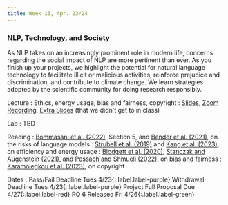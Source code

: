 ```yaml
---
title: Week 13, Apr. 23/24
---
```


### NLP, Technology, and Society

As NLP takes on an increasingly prominent role in modern life, concerns regarding the social impact of NLP are more pertinent than ever. As you finish up your projects, we highlight the potential for natural language technology to facilitate illicit or malicious activities, reinforce prejudice and discrimination, and contribute to climate change. We learn strategies adopted by the scientific community for doing research responsibly.

Lecture
: Ethics, energy usage, bias and fairness, copyright
: [Slides](https://drive.google.com/file/d/14wUanMBBvJL6oQo9kYn2cEpr3wTqIdOm/view?usp=drive_link), [Zoom Recording](https://nyu.zoom.us/rec/share/h9VGSbbwp_nEWgQxUDInVzAl_7tk5uLFlwBEKRSXkysRBPwSeBw5gJdMDH4Xb7Ra.EwP6izZ7S18NAjEI), [Extra Slides](https://drive.google.com/file/d/1lgI8x56nmTrAAKpagg3a6OLhJXkya3yc/view?usp=drive_link) (that we didn't get to in class)

Lab
: TBD

Reading
: [Bommasani et al. (2022)](https://arxiv.org/abs/2108.07258), Section 5, and [Bender et al. (2021)](https://dl.acm.org/doi/10.1145/3442188.3445922), on the risks of language models
: [Strubell et al. (2019)](https://aclanthology.org/P19-1355/) and [Kang et al. (2023)](https://arxiv.org/abs/2305.01645), on efficiency and energy usage
: [Blodgett et al. (2020)](https://arxiv.org/abs/2005.14050), [Stanczak and Augenstein (2021)](https://arxiv.org/abs/2112.14168), and [Pessach and Shmueli (2022)](https://dl.acm.org/doi/10.1145/3494672), on bias and fairness
: [Karamolegkou et al. (2023)](https://arxiv.org/abs/2310.13771), on copyright

Dates
: <span>Pass/Fail Deadline Tues 4/23</span>{:.label.label-purple} <span>Withdrawal Deadline Tues 4/23</span>{:.label.label-purple} <span>Project Full Proposal Due 4/27</span>{:.label.label-red} <span>RQ 6 Released Fri 4/26</span>{:.label.label-green} 